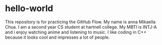 # hello-world
This repository is for practicing the GitHub Flow.
My name is anna Mikaella Chua. I am a second year CS student at hartnell college. My MBTI is INTJ-A and i enjoy watching anime and listening to music. I like coding in C++ because it looks cool and impresses a lot of people.
